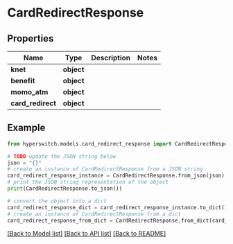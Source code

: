 # CardRedirectResponse


## Properties

Name | Type | Description | Notes
------------ | ------------- | ------------- | -------------
**knet** | **object** |  | 
**benefit** | **object** |  | 
**momo_atm** | **object** |  | 
**card_redirect** | **object** |  | 

## Example

```python
from hyperswitch.models.card_redirect_response import CardRedirectResponse

# TODO update the JSON string below
json = "{}"
# create an instance of CardRedirectResponse from a JSON string
card_redirect_response_instance = CardRedirectResponse.from_json(json)
# print the JSON string representation of the object
print(CardRedirectResponse.to_json())

# convert the object into a dict
card_redirect_response_dict = card_redirect_response_instance.to_dict()
# create an instance of CardRedirectResponse from a dict
card_redirect_response_from_dict = CardRedirectResponse.from_dict(card_redirect_response_dict)
```
[[Back to Model list]](../README.md#documentation-for-models) [[Back to API list]](../README.md#documentation-for-api-endpoints) [[Back to README]](../README.md)


